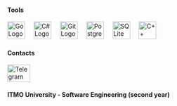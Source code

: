 <!-- Секция Tools -->
<h4 align="left">Tools</h4>
<div align="left" class="social-icons">
  <img src="https://cdn.jsdelivr.net/gh/devicons/devicon/icons/go/go-original.svg" height="40" alt="Go Logo" />
  <img width="12" />
  <img src="https://cdn.jsdelivr.net/gh/devicons/devicon/icons/csharp/csharp-original.svg" height="40" alt="C# Logo" />
  <img width="12" />
  <img src="https://cdn.jsdelivr.net/gh/devicons/devicon/icons/git/git-original.svg" height="40" alt="Git Logo" />
  <img width="12" />
  <img src="https://cdn.jsdelivr.net/gh/devicons/devicon/icons/postgresql/postgresql-original.svg" height="40" alt="PostgreSQL Logo" />
  <img width="12" />
  <img src="https://cdn.jsdelivr.net/gh/devicons/devicon/icons/sqlite/sqlite-original.svg" height="40" alt="SQLite Logo" />
  <img width="12" />
  <img src="https://cdn.jsdelivr.net/gh/devicons/devicon/icons/cplusplus/cplusplus-original.svg" height="40" alt="C++ Logo" />
</div>

<!-- Секция Contacts -->
<h4 align="left">Contacts</h4>
<div align="left">
  <a href="https://t.me/NSAA282" target="_blank" rel="noopener noreferrer">
    <img
      src="https://raw.githubusercontent.com/maurodesouza/profile-readme-generator/master/src/assets/icons/social/telegram/default.svg"
      width="52"
      height="40"
      alt="Telegram"
    />
  </a>
</div>

<h4 align="left">ITMO University - Software Engineering (second year)</h4>

